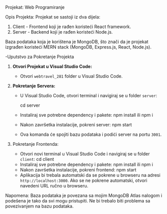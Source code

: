 Projekat: Web Programiranje

Opis Projekta:
Projekat se sastoji iz dva dijela:
1. Client - Frontend koji je rađen koristeći React framework.
2. Server - Backend koji je rađen koristeći Node.js.

Baza podataka koja je korištena je MongoDB, što znači da je projekat izgrađen koristeći MERN stack (MongoDB, Express.js, React, Node.js).

-Uputstvo za Pokretanje Projekta

1. **Otvori Projekat u Visual Studio Code:**
   - Otvori `webtravel_281` folder u Visual Studio Code.

2. **Pokretanje Servera:**
   - U Visual Studio Code, otvori terminal i navigiraj se u folder `server`:
   
     cd server
   - Instaliraj sve potrebne dependency i pakete:
     npm install
     ili
     npm i
   - Nakon završetka instalacije, pokreni server:
     npm start
   - Ova komanda će spojiti bazu podataka i podići server na portu `3001`.

3. Pokretanje Frontenda:
   - Otvori novi terminal u Visual Studio Code i navigiraj se u folder `client`:
     cd client
   - Instaliraj sve potrebne dependency i pakete:
     npm install
     ili
     npm i
   - Nakon završetka instalacije, pokreni frontend:
     npm start
   - Aplikacija bi trebala automatski da se pokrene u browseru na adresi `http://localhost:3000`. Ako se ne pokrene automatski, otvori navedeni URL ručno u browseru.

Napomena:
Baza podataka je povezana sa mojim MongoDB Atlas nalogom i podešena je tako da svi mogu pristupiti. Ne bi trebalo biti problema sa povezivanjem na bazu podataka.
